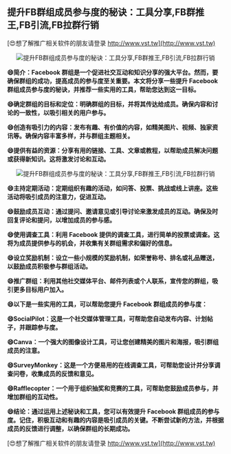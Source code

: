 ## **提升FB群组成员参与度的秘诀：工具分享,FB群推王,FB引流,FB拉群行销**

[😍想了解推广相关软件的朋友请登录 http://www.vst.tw](http://www.vst.tw)

 <center><img src="https://vst.tw/MP4/tuiguang/png/5.png" alt="提升FB群组成员参与度的秘诀：工具分享,FB群推王,FB引流,FB拉群行销"></center>

**😄简介：Facebook 群组是一个促进社交互动和知识分享的强大平台。然而，要确保群组的成功，提高成员的参与度至关重要。本文将分享一些提升 Facebook 群组成员参与度的秘诀，并推荐一些实用的工具，帮助您达到这一目标。**

**😄确定群组的目标和定位：明确群组的目标，并将其传达给成员。确保内容和讨论的一致性，以吸引相关的用户参与。**

**😄创造有吸引力的内容：发布有趣、有价值的内容，如精美图片、视频、独家资讯等。确保内容丰富多样，并与群组主题相关。**

**😄提供有益的资源：分享有用的链接、工具、文章或教程，以帮助成员解决问题或获得新知识。这将激发讨论和互动。**

 <center><img src="https://vst.tw/MP4/tuiguang/png/3.png" alt="提升FB群组成员参与度的秘诀：工具分享,FB群推王,FB引流,FB拉群行销"></center>

**😄主持定期活动：定期组织有趣的活动，如问答、投票、挑战或线上讲座。这些活动将吸引成员的注意力，促进互动。**

**😄鼓励成员互动：通过提问、邀请意见或引导讨论来激发成员的互动。确保及时回复评论和提问，以增加成员的参与感。**

**😄使用调查工具：利用 Facebook 提供的调查工具，进行简单的投票或调查。这将为成员提供参与的机会，并收集有关群组需求和偏好的信息。**

**😄设立奖励机制：设立一些小规模的奖励机制，如荣誉称号、排名或礼品赠送，以鼓励成员积极参与群组活动。**

**😄推广群组：利用其他社交媒体平台、邮件列表或个人联系，宣传您的群组，吸引更多目标用户加入。**

**😄以下是一些实用的工具，可以帮助您提升 Facebook 群组成员的参与度：**

**😄SocialPilot：这是一个社交媒体管理工具，可帮助您自动发布内容、计划帖子，并跟踪参与度。**

**😄Canva：一个强大的图像设计工具，可让您创建精美的图片和海报，吸引群组成员的注意。**

**😄SurveyMonkey：这是一个方便易用的在线调查工具，可帮助您设计并分享调查问卷，收集成员的反馈和意见。**

**😄Rafflecopter：一个用于组织抽奖和竞赛的工具，可帮助您鼓励成员参与，并增加群组的互动性。**

**😄结论：通过运用上述秘诀和工具，您可以有效提升 Facebook 群组成员的参与度。记住，积极互动和有趣的内容是吸引成员的关键。不断尝试新的方法，并根据成员的反馈进行调整，以确保群组的长期成功。**

[😍想了解推广相关软件的朋友请登录 http://www.vst.tw](http://www.vst.tw)



